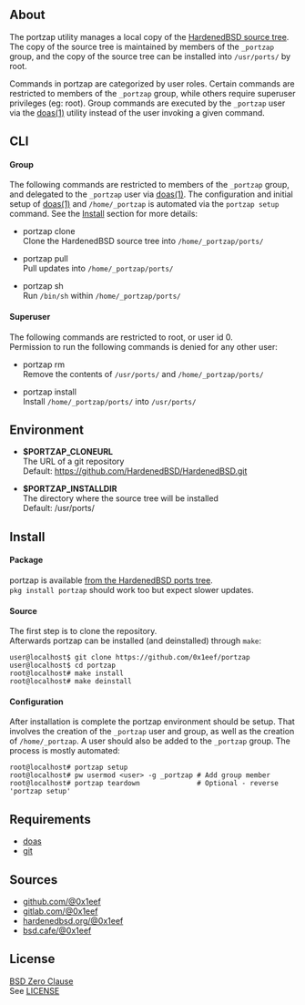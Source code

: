 ## About

The portzap utility manages a local copy of the
[HardenedBSD source tree](https://git.HardenedBSD.org/HardenedBSD/HardenedBSD).
The copy of the source tree is maintained by members of
the `_portzap` group, and the copy of the source tree
can be installed into `/usr/ports/` by root.

Commands in portzap are categorized by user roles. Certain commands
are restricted to members of the `_portzap` group, while others require
superuser privileges (eg: root). Group commands are executed by the
`_portzap` user via the [doas(1)](https://man.openbsd.org/doas) utility
instead of the user invoking a given command.

## CLI

#### Group

The following commands are restricted to members
of the `_portzap` group, and delegated to the
`_portzap` user via [doas(1)](https://man.openbsd.org/doas).
The configuration and initial setup of [doas(1)](https://man.openbsd.org/doas)
and `/home/_portzap` is automated via the `portzap setup`
command. See the [Install](#install) section for more details:

* portzap clone <br>
Clone the HardenedBSD source tree into `/home/_portzap/ports/` <br>

* portzap pull <br>
Pull updates into `/home/_portzap/ports/` <br>

* portzap sh <br>
Run `/bin/sh` within `/home/_portzap/ports/` <br>

#### Superuser

The following commands are restricted to root, or user id 0. <br>
Permission to run the following commands is denied for any other user:

* portzap rm <br>
Remove the contents of `/usr/ports/` and `/home/_portzap/ports/` <br>

* portzap install <br>
Install `/home/_portzap/ports/` into `/usr/ports/` <br>

## Environment

* __$PORTZAP\_CLONEURL__ <br>
  The URL of a git repository  <br>
  Default: https://github.com/HardenedBSD/HardenedBSD.git

* __$PORTZAP\_INSTALLDIR__ <br>
  The directory where the source tree will be installed <br>
  Default: /usr/ports/

## Install

#### Package

portzap is available
[from the HardenedBSD ports tree](https://git.HardenedBSD.org/HardenedBSD/ports/-/tree/HardenedBSD/main/hardenedbsd/portzap).
<br>
`pkg install portzap` should work too but expect slower updates.

#### Source

The first step is to clone the repository. <br>
Afterwards portzap can be installed (and deinstalled) through `make`:

    user@localhost$ git clone https://github.com/0x1eef/portzap
    user@localhost$ cd portzap
    root@localhost# make install
    root@localhost# make deinstall

#### Configuration

After installation is complete the portzap environment should be setup.
That involves the creation of the `_portzap` user and group, as well as
the creation of `/home/_portzap`. A user should also be added to the
`_portzap` group. The process is mostly automated:

    root@localhost# portzap setup
    root@localhost# pw usermod <user> -g _portzap # Add group member
    root@localhost# portzap teardown              # Optional - reverse 'portzap setup'

## Requirements

* [doas](https://man.openbsd.org/doas)
* [git](https://www.man7.org/linux/man-pages/man1/git.1.html)

## Sources

* [github.com/@0x1eef](https://github.com/0x1eef/portzap)
* [gitlab.com/@0x1eef](https://gitlab.com/0x1eef/portzap)
* [hardenedbsd.org/@0x1eef](https://git.HardenedBSD.org/0x1eef/portzap)
* [bsd.cafe/@0x1eef](https://brew.bsd.cafe/0x1eef/portzap)

## License

[BSD Zero Clause](https://choosealicense.com/licenses/0bsd/) <br>
See [LICENSE](./LICENSE)
